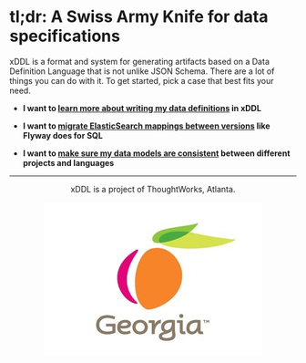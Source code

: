 tl;dr: A Swiss Army Knife for data specifications
=================================================


xDDL is a format and system for generating artifacts based on a Data Definition Language that is not unlike JSON Schema.
There are a lot of things you can do with it. To get started, pick a case that best fits your need.


 * **I want to [learn more about writing my data definitions](./specification) in xDDL**
 
 * **I want to [migrate ElasticSearch mappings between versions](./elasticsearch) like Flyway does for SQL**
 
 * **I want to [make sure my data models are consistent](./models) between different projects and languages**




----------
<p align="center">
 xDDL is a project of ThoughtWorks, Atlanta. <br/><br/> <img src="https://github.com/atl-tw/xddl/raw/master/docs/georgia.jpg">
</p>

